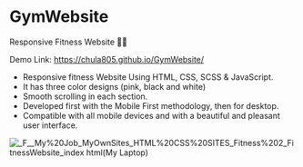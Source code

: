# GymWebsite

Responsive Fitness Website 💪🏻

Demo Link: https://chula805.github.io/GymWebsite/

* Responsive fitness Website Using HTML, CSS, SCSS & JavaScript.
* It has three color designs (pink, black and white)
* Smooth scrolling in each section.
* Developed first with the Mobile First methodology, then for desktop.
* Compatible with all mobile devices and with a beautiful and pleasant user interface.

![_F__My%20Job_MyOwnSites_HTML%20CSS%20SITES_Fitness%202_FitnessWebsite_index html(My Laptop)](https://github.com/chula805/GymWebsite/assets/121760253/1771d60d-8454-4655-b26b-ff0d8ffb422e)

